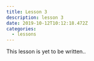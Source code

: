 ```yaml
---
title: Lesson 3
description: lesson 3
date: 2019-10-12T10:12:18.472Z
categories:
  - lessons
---
```

This lesson is yet to be written..
